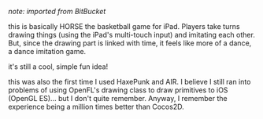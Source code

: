 *note: imported from BitBucket*

this is basically HORSE the basketball game for iPad. Players take turns drawing things (using the iPad's multi-touch input) and imitating each other. But, since the drawing part is linked with time, it feels like more of a dance, a dance imitation game.

it's still a cool, simple fun idea!

this was also the first time I used HaxePunk and AIR. I believe I still ran into problems of using OpenFL's drawing class to draw primitives to iOS (OpenGL ES)... but I don't quite remember. Anyway, I remember the experience being a million times better than Cocos2D.
